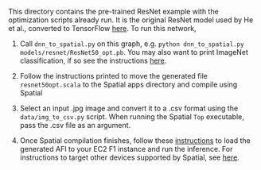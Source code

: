 This directory contains the pre-trained ResNet example with the optimization scripts already run.
It is the original ResNet model used by He et al., converted to TensorFlow [here](https://github.com/ry/tensorflow-resnet).
To run this network,

1. Call `dnn_to_spatial.py` on this graph, e.g. `python dnn_to_spatial.py models/resnet/ResNet50_opt.pb`. You may also want to print ImageNet classification, if so see the instructions [here](../../docs/demo.md).

2. Follow the instructions printed to move the generated file `resnet50opt.scala` to the Spatial apps directory and compile using Spatial

3. Select an input .jpg image and convert it to a .csv format using the `data/img_to_csv.py` script. When running the Spatial `Top` executable, pass the .csv file as an argument.

4. Once Spatial compilation finishes, follow these [instructions](../../docs/aws.md) to load the generated AFI to your EC2 F1 instance and run the inference. For instructions to target other devices supported by Spatial, see [here](https://spatial-lang.org/targetting-devices).

